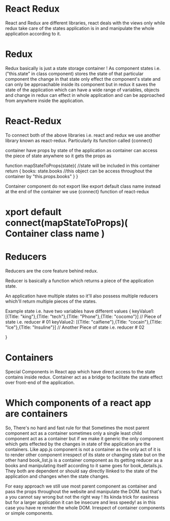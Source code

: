 # React Redux

React and Redux are different libraries, react deals with the views only while redux take care of the states application is in and manipulate the whole application according to it.


# Redux

Redux basically is just a state storage container ! As component states i.e. ("this.state" in class component) stores the state of that particular component the change in that state only effect the component's state and can only be approachable inside its component but in redux it saves the state of the application which can have a wide range of variables, objects and change in redux can effect in whole application and can be approached from anywhere inside the application. 

# React-Redux

To connect both of the above libraries i.e. react and redux we use another library known as react-redux. 
Particularly its function called {connect}

container have props by state of the application as container can access the piece of state anywhere so it gets the props as

 function mapStateToProps(state){   //state will be included in this container
    return {
      books: state.books   //this object can be access throughout the container by "this.props.books"
    }
 }

Container component do not export like export default class name instead at the end of the container we use {connect} function of react-redux

# xport default connect(mapStateToProps)( Container class name )


# Reducers

Reducers are the core feature behind redux.

Reducer is basically a function which returns a piece of the application state.

An application have multiple states so it'll also possess multiple reducers which'll return multiple pieces of the states.

Example state i.e. have two variables have different values 
{
    keyValue1: [{Title: "king"},{Title: "tech"},{Title: "Phone"},{Title: "cocomo"}]    // Piece of state i.e. reducer # 01
    keyValue2: [{Title: "caifiene"},{Title: "cocain"},{Title: "Ice"},{Title: "Insuline"}]   // Another Piece of state i.e. reducer # 02 

}

# Containers

Special Components in React app which have direct access to the state contains inside redux. Container act as a bridge to facilitate the state effect over front-end of the application.


# Which components of a react app are containers

So, There's no hard and fast rule for that Sometimes the most parent component act as a container sometimes only a single least child component act as a container but if we make it generic the only component which gets effected by the changes in state of the application are the containers. Like app.js component is not a container as the only act of it is to render other component irrespect of its state or changing state but on the other hand book_list.js is a container component as its getting reducer as a books and manipulating itself according to it same goes for book_details.js. They both are dependent or should say directly llinked to the state of the application and changes when the state changes. 

For easy approach we still use most parent component as container and pass the props throughout the website and manipulate the DOM. but that's a you cannot say wrong but not the right way ! Its kinda trick for easiness but for a larger application it can be insecure and less speedy! as in this case you have re render the whole DOM. Irrespect of container components or simple components.


